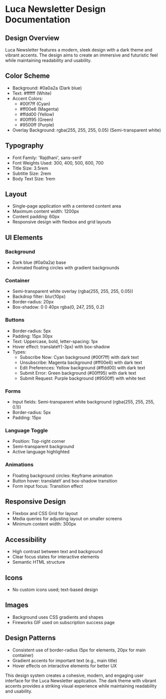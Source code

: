 # Luca Newsletter Design Documentation

## Design Overview
Luca Newsletter features a modern, sleek design with a dark theme and vibrant accents. The design aims to create an immersive and futuristic feel while maintaining readability and usability.

## Color Scheme
- Background: #0a0a2a (Dark blue)
- Text: #ffffff (White)
- Accent Colors: 
  - #00f7ff (Cyan)
  - #ff00e6 (Magenta)
  - #ffdd00 (Yellow)
  - #00ff95 (Green)
  - #9500ff (Purple)
- Overlay Background: rgba(255, 255, 255, 0.05) (Semi-transparent white)

## Typography
- Font Family: 'Rajdhani', sans-serif
- Font Weights Used: 300, 400, 500, 600, 700
- Title Size: 3.5rem
- Subtitle Size: 2rem
- Body Text Size: 1rem

## Layout
- Single-page application with a centered content area
- Maximum content width: 1200px
- Content padding: 60px
- Responsive design with flexbox and grid layouts

## UI Elements

### Background
- Dark blue (#0a0a2a) base
- Animated floating circles with gradient backgrounds

### Container
- Semi-transparent white overlay (rgba(255, 255, 255, 0.05))
- Backdrop filter: blur(10px)
- Border-radius: 20px
- Box-shadow: 0 0 40px rgba(0, 247, 255, 0.2)

### Buttons
- Border-radius: 5px
- Padding: 15px 30px
- Text: Uppercase, bold, letter-spacing: 1px
- Hover effect: translateY(-3px) with box-shadow
- Types:
  - Subscribe Now: Cyan background (#00f7ff) with dark text
  - Unsubscribe: Magenta background (#ff00e6) with dark text
  - Edit Preferences: Yellow background (#ffdd00) with dark text
  - Submit Error: Green background (#00ff95) with dark text
  - Submit Request: Purple background (#9500ff) with white text

### Forms
- Input fields: Semi-transparent white background (rgba(255, 255, 255, 0.1))
- Border-radius: 5px
- Padding: 15px

### Language Toggle
- Position: Top-right corner
- Semi-transparent background
- Active language highlighted

### Animations
- Floating background circles: Keyframe animation
- Button hover: translateY and box-shadow transition
- Form input focus: Transition effect

## Responsive Design
- Flexbox and CSS Grid for layout
- Media queries for adjusting layout on smaller screens
- Minimum content width: 300px

## Accessibility
- High contrast between text and background
- Clear focus states for interactive elements
- Semantic HTML structure

## Icons
- No custom icons used; text-based design

## Images
- Background uses CSS gradients and shapes
- Fireworks GIF used on subscription success page

## Design Patterns
- Consistent use of border-radius (5px for elements, 20px for main container)
- Gradient accents for important text (e.g., main title)
- Hover effects on interactive elements for better UX

This design system creates a cohesive, modern, and engaging user interface for the Luca Newsletter application. The dark theme with vibrant accents provides a striking visual experience while maintaining readability and usability.